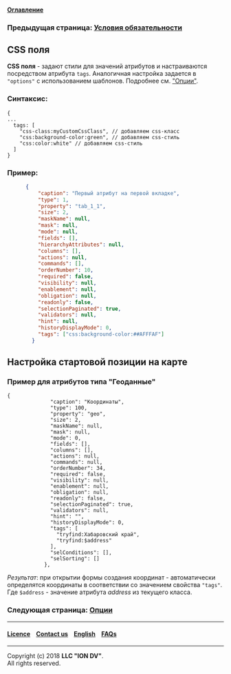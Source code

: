 #### [Оглавление](/docs/ru/index.md)

### Предыдущая страница: [Условия обязательности](/docs/ru/2_system_description/metadata_structure/meta_view/obligation.md)

## CSS поля

**CSS поля** - задают стили для значений атрибутов и настраиваются посредством атрибута `tags`. Аналогичная настройка задается в `"options"` с использованием шаблонов. Подробнее см. ["Опции"](/docs/ru/2_system_description/metadata_structure/meta_view/options.md).

### Синтаксис:

```
{
...
  tags: [
    "css-class:myCustomCssClass", // добавляем css-класс
    "css:background-color:green", // добавляем css-стиль
    "css:color:white" // добавляем css-стиль
  ]
}
```

### Пример:

```json
      {
          "caption": "Первый атрибут на первой вкладке",
          "type": 1,
          "property": "tab_1_1",
          "size": 2,
          "maskName": null,
          "mask": null,
          "mode": null,
          "fields": [],
          "hierarchyAttributes": null,
          "columns": [],
          "actions": null,
          "commands": [],
          "orderNumber": 10,
          "required": false,
          "visibility": null,
          "enablement": null,
          "obligation": null,
          "readonly": false,
          "selectionPaginated": true,
          "validators": null,
          "hint": null,
          "historyDisplayMode": 0,
          "tags": ["css:background-color:##AFFFAF"]
        }
```

## Настройка стартовой позиции на карте

### Пример для атрибутов типа "Геоданные"

```
{
              "caption": "Координаты",
              "type": 100,
              "property": "geo",
              "size": 2,
              "maskName": null,
              "mask": null,
              "mode": 0,
              "fields": [],
              "columns": [],
              "actions": null,
              "commands": null,
              "orderNumber": 34,
              "required": false,
              "visibility": null,
              "enablement": null,
              "obligation": null,
              "readonly": false,
              "selectionPaginated": true,
              "validators": null,
              "hint": "",
              "historyDisplayMode": 0,
              "tags": [
                "tryfind:Хабаровский край",
                "tryfind:$address"
              ],
              "selConditions": [],
              "selSorting": []
            },

```
*Результат*: при открытии формы создания координат - автоматически определятся координаты в соответствии со значением свойства `"tags"`. Где `$address` - значение атрибута *address* из текущего класса.

### Следующая страница: [Опции](/docs/ru/2_system_description/metadata_structure/meta_view/options.md)

--------------------------------------------------------------------------  


 #### [Licence](/LICENCE.md) &ensp;  [Contact us](https://iondv.com) &ensp;  [English](/docs/en/2_system_description/metadata_structure/meta_view/tags.md)   &ensp; [FAQs](/faqs.md)          



--------------------------------------------------------------------------  

Copyright (c) 2018 **LLC "ION DV"**.  
All rights reserved.